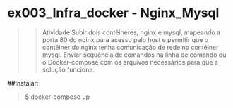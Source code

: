 # ex003_Infra_docker - Nginx_Mysql

>>Atividade
>Subir dois contêineres, nginx e mysql, mapeando a porta 80 do nginx para acesso pelo host e permitir que o contêiner do nginx tenha comunicação de rede no contêiner mysql. 
>Enviar sequência de comandos na linha de comando ou o Docker-compose com os arquivos necessários para que a solução funcione.

##Instalar:
> $ docker-compose up
